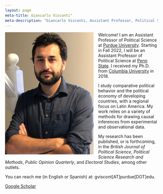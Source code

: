 ```yaml
---
layout: page
meta-title: Giancarlo Visconti"
meta-description: "Giancarlo Visconti, Assistant Professor, Political Science, PSU, Penn State, Pennsylvania State University, Purdue University, Columbia University"
---
```


<head>
  <title> Giancarlo Visconti </title>
  <meta name="author" content="Giancarlo Visconti">
  <meta name="description" content="Giancarlo Visconti's webpage">
  <meta name="title" content="Giancarlo Visconti, Penn State">
  <meta name="keywords" content="Giancarlo Visconti, Columbia, Purdue, Penn State, PSU, Chile, Political Science">
  <meta name="tags" content="Giancarlo Visconti, Columbia, Purdue, Penn State, PSU, Chile, Political Science, Disasters, Crime, Economic">
  <meta http-equiv="content-type" content="text/html;charset=UTF-8">
</head>

<img src="/img/bio2.png" alt="Giancarlo" style="float:left;width:292px;height:402px; margin-right:15px; margin-bottom:15px">

Welcome! I am an Assistant Professor of Political Science at [Purdue University](https://www.cla.purdue.edu/polsci/).
Starting in Fall 2022, I will be an Assistant Professor of Political Science at [Penn State](https://polisci.la.psu.edu/). I received my Ph.D. from [Columbia University](https://polisci.columbia.edu/) in 2018. 

I study comparative political behavior and the political economy of developing countries, with a regional focus on Latin America. My work relies on a variety of methods for drawing causal inferences from experimental and observational data. 

My research has been published, or is forthcoming, in the *British Journal of Political Science*, *Political Science Research and Methods*, *Public Opinion Quarterly*, and *Electoral Studies*, among other outlets.

You can reach me (in English or Spanish) at: gviscont[AT]purdue[DOT]edu.

[Google Scholar](https://scholar.google.com/citations?hl=en&user=IYungBYAAAAJ&scilu=&scisig=AMD79ooAAAAAXRGfIK8Deuk3aIMhnVdfebQr0KVNwo_d&gmla=AJsN-F7TdMS3DiqRXhrzPMRLgtkQRs52l9RrS3c5pMTevOpu91oHkeMBoql5ZbmIgGrhaHvIDuhdN-O9LgGQaMjZZtpEe5SppAPsEgrt3uXyHgM3-2nyOtE&sciund=11565639192183004832)


